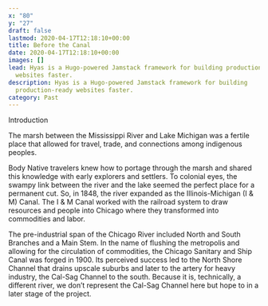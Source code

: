 ```yaml
---
x: "80"
y: "27"
draft: false
lastmod: 2020-04-17T12:18:10+00:00
title: Before the Canal
date: 2020-04-17T12:18:10+00:00
images: []
lead: Hyas is a Hugo-powered Jamstack framework for building production-ready
  websites faster.
description: Hyas is a Hugo-powered Jamstack framework for building
  production-ready websites faster.
category: Past
---
```

Introduction

The marsh between the Mississippi River and Lake Michigan was a fertile place that allowed for travel, trade, and connections among indigenous peoples. 

Body
Native travelers knew how to portage through the marsh and shared this knowledge with early explorers and settlers. To colonial eyes, the swampy link between the river and the lake seemed the perfect place for a permanent cut.  So, in 1848, the river expanded as the Illinois-Michigan (I & M) Canal. The I & M Canal worked with the railroad system to draw resources and people into Chicago where they transformed into commodities and labor. 

The pre-industrial span of the Chicago River included North and South Branches and a Main Stem. In the name of flushing the metropolis and allowing for the circulation of commodities, the Chicago Sanitary and Ship Canal was forged in 1900. Its perceived success led to the North Shore Channel that drains upscale suburbs and later to the artery for heavy industry, the Cal-Sag Channel to the south. Because it is, technically, a different river, we don’t represent the Cal-Sag Channel here but hope to in a later stage of the project.
